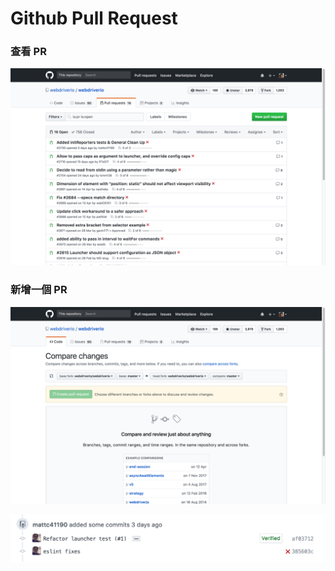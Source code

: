 # Github Pull Request


### 查看 PR

![](assets/pr_list.png)

### 新增一個 PR

![](assets/create_pr.png)


![](assets/pr_history.png)